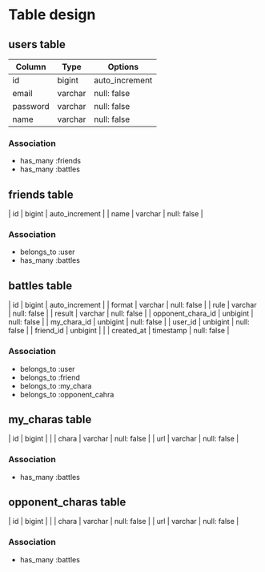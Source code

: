 # Table design

## users table

| Column             | Type       | Options        |
| ------------------ | ---------- | ---------------|
| id                 | bigint     | auto_increment |
| email              | varchar    | null: false    |
| password           | varchar    | null: false    |
| name               | varchar    | null: false    |

### Association
- has_many :friends
- has_many :battles

## friends table

| id                 | bigint     | auto_increment |
| name               | varchar    | null: false    |

### Association
- belongs_to :user
- has_many :battles

## battles table

| id                 | bigint     | auto_increment |
| format             | varchar    | null: false    |
| rule               | varchar    | null: false    |
| result             | varchar    | null: false    |
| opponent_chara_id  | unbigint   | null: false    |
| my_chara_id        | unbigint   | null: false    |
| user_id            | unbigint   | null: false    |
| friend_id          | unbigint   |                |
| created_at         | timestamp  | null: false    |

### Association
- belongs_to :user
- belongs_to :friend
- belongs_to :my_chara
- belongs_to :opponent_cahra

## my_charas table

| id                 | bigint     |                |
| chara              | varchar    | null: false    |
| url                | varchar    | null: false    |

### Association
- has_many :battles

## opponent_charas table

| id                 | bigint     |                |
| chara              | varchar    | null: false    |
| url                | varchar    | null: false    |

### Association
- has_many :battles